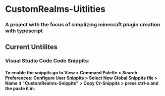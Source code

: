 # CustomRealms-Uitlities

### A project with the focus of simplizing minecraft plugin creation with typescript

## Current Untilites
### Visual Studio Code Code Snippits:
#### To enable the snippits go to View > Command Palette > Search Preferences: Configure User Snippits > Select New Global Snippits file > Name it "CustomRealms-Snippits" > Copy Cr-Snippits > press ctrl-a and the paste it in.